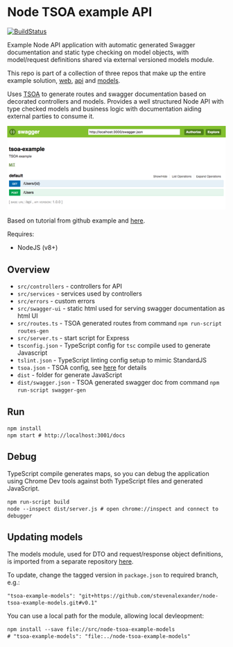 # Node TSOA example API

[![BuildStatus](https://travis-ci.org/stevenalexander/node-tsoa-example-api.svg?branch=master)](https://travis-ci.org/stevenalexander/node-tsoa-example-api?branch=master)

Example Node API application with automatic generated Swagger documentation and static type checking on model objects, with model/request definitions shared via external versioned models module.

This repo is part of a collection of three repos that make up the entire example solution, [web](https://github.com/stevenalexander/node-tsoa-example-web), [api](https://github.com/stevenalexander/node-tsoa-example-api) and [models](https://github.com/stevenalexander/node-tsoa-example-models).

Uses [TSOA](https://github.com/lukeautry/tsoa) to generate routes and swagger documentation based on decorated controllers and models. Provides a well structured Node API with type checked models and business logic with documentation aiding external parties to consume it.

![swagger](https://raw.githubusercontent.com/stevenalexander/node-tsoa-example/master/images/swagger.png "swagger doc")

Based on tutorial from github example and [here](https://medium.com/willsonic/swagger-nodejs-typescript-tsoa-15a3f10fabaf).

Requires:
* NodeJS (v8+)

## Overview

* `src/controllers` - controllers for API
* `src/services` - services used by controllers
* `src/errors` - custom errors
* `src/swagger-ui` - static html used for serving swagger documentation as html UI
* `src/routes.ts` - TSOA generated routes from command `npm run-script routes-gen`
* `src/server.ts` - start script for Express
* `tsconfig.json` - TypeScript config for `tsc` compile used to generate Javascript
* `tslint.json` - TypeScript linting config setup to mimic StandardJS
* `tsoa.json` - TSOA config, see [here](https://github.com/lukeautry/tsoa) for details
* `dist` - folder for generate JavaScript
* `dist/swagger.json` - TSOA generated swagger doc from command `npm run-script swagger-gen`

## Run

```
npm install
npm start # http://localhost:3001/docs
```

## Debug

TypeScript compile generates maps, so you can debug the application using Chrome Dev tools against both TypeScript files and generated JavaScript.

```
npm run-script build
node --inspect dist/server.js # open chrome://inspect and connect to debugger
```

## Updating models

The models module, used for DTO and request/response object definitions, is imported from a separate repository [here](https://github.com/stevenalexander/node-tsoa-example-models).

To update, change the tagged version in `package.json` to required branch, e.g.:

```
"tsoa-example-models": "git+https://github.com/stevenalexander/node-tsoa-example-models.git#v0.1"
```

You can use a local path for the module, allowing local devleopment:

```
npm install --save file://src/node-tsoa-example-models
# "tsoa-example-models": "file:../node-tsoa-example-models"
```